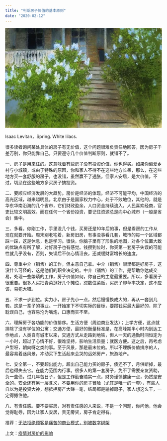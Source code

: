 ```yaml
---
title: "判断房子价值的基本原则"
date: "2020-02-12"
---
```


  

![连岳文章](images/连岳文章picture-10.jpg)

Isaac Levitan，Spring. White lilacs.

  

很多读者询问某处具体的房子有无价值，这个问题很难负责任地回答，因为房子千差万别，你只能靠自己，只要遵守几个价值判断原则，就错不了。

  

一、房子是用来住的。这意味着有些房子没有投资价值，你也得买。如果你偏爱乡村与小城镇，或由于特殊的原因，你和家人不得不在这些地方长呆，那么，在这些地方买一套舒服的房子，也没错，虽然赢不了通胀，但家人安居，是大价值。不过，切忌在这些地方多买房子搞投资。  

  

二、要顺应经济发展的大趋势。房价是经济的体现。经济不可能平均，中国经济的高光区域，越来越明显。北京由于是国家权力中心，处于不败地位，其他的，就是华东华南沿海的几个省市，它们财政盈余，人口资金持续流入，人民喜欢经商，官吏比较文明高效。而在任何一个省份投资，要记住资源总是向中心城市（一般是省会）集中。

  

三、多看。你刚工作，手里没几个钱，买房还是10年后的事，但是看房的工作从现在就要开始。周末别老宅着，新房旧房，有事没事看几套，城市的每一个区域都踩一踩，这是休息，也是学习。很快，你脑子里有了形象的地图，对各个位置大致的优缺点有所了解，对好房子也有感觉。钱攒到位时，你买第一套房子失误的可能性就几乎没有，否则，失误后不仅心情沮丧，还减缓财富增长的速度。

  

四、尊重中介（销售）的工作，但主意自己拿。中介（销售）眼里都是好房子，这没什么可怪的，这是他们的职业决定的。中介（销售）的工作，是帮助你达成交易，处理一些繁琐的工作，房子价值如何，你自己的主意最重要。所以，多看房子很重要。很多人买把青菜逛好几个摊位，怼数位菜贩，买房子却草率决定，这不应该，易犯大错。  

  

五、不求一步到位。实力小，房子先小一点，然后慢慢换成大的，再从一套到几套。这是一辈子的事业。一开始定下不切实际的目标，要攒钱买最大最好的，除了耽误自己，也容易沦为嘴炮，口惠而实不至。

  

六、理解房子各功能的价值排序。生活方便（周边商业发达）；上学方便，这点就排除了没有学位的公寓；交通方便，最好的衡量标准是，在高峰期半小时内到达工作地点，人类自有城市以来，交通方式从走路到地铁，但人一天的通勤时间恒定为一小时，超过了心情不好，很难坚持，影响生活质量；就医方便。这之后，再考虑户型呀，朝向呀之类的事。至于风景，那是最末位的。所以不理解价值排序的人，最容易着迷风景，冲动买下生活起来会哭的远郊房产，旅游地产。  

  

七、安全第一，不要超出能力。超出自己能力买的房子，债还不了，月供断掉，最后也得失去它。在能力范围内行事。很多人的第一套房子，免不了需要亲友资助，负一些债，过几年苦日子，但是工作勤奋踏实一点，财务谨慎健康一点，仍然是安全的。安全还有另一层含义，不要用你的房子冒险（尤其是唯一的一套），有些人自以为是投资大神，想抵押房产大赚一笔，结局都是输掉房子，家人想这么干，一定得摁住他。

  

八、有责任感。要不要买房，对有责任感的人来说，不是一个问题，你问他，他会觉得耻辱，因为让家人安居，责无旁贷，房子肯定得有。  

  

推荐：[无法拒绝顾客是痛苦的商业模式，别被数字绑架](http://mp.weixin.qq.com/s?__biz=MjM5NDU0Mjk2MQ==&mid=2651632744&idx=1&sn=474f62ba2aff8dd3958f9aa96cea3d42&chksm=bd7e30768a09b960e4e630289c14328febb8e914f8735ca0eeeecb0cd7a615d9b286078f034a&scene=21#wechat_redirect)  

上文：[疫情对房价的影响](http://mp.weixin.qq.com/s?__biz=MjM5NDU0Mjk2MQ==&mid=2651637293&idx=1&sn=d20f15236eb43f04a2d20f81327e5bb1&chksm=bd7e42338a09cb25217b4db7562043b9d471ce7e7a2abf7cd82b370d0a7198e7a9499c3712ef&scene=21#wechat_redirect)
